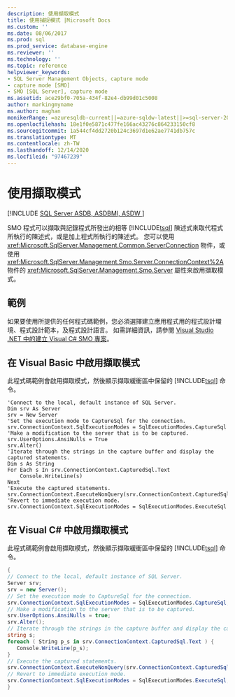 ```yaml
---
description: 使用擷取模式
title: 使用捕捉模式 |Microsoft Docs
ms.custom: ''
ms.date: 08/06/2017
ms.prod: sql
ms.prod_service: database-engine
ms.reviewer: ''
ms.technology: ''
ms.topic: reference
helpviewer_keywords:
- SQL Server Management Objects, capture mode
- capture mode [SMO]
- SMO [SQL Server], capture mode
ms.assetid: ace29bf0-705a-434f-82e4-db99d01c5008
author: markingmyname
ms.author: maghan
monikerRange: =azuresqldb-current||=azure-sqldw-latest||>=sql-server-2016||>=sql-server-linux-2017||=azuresqldb-mi-current
ms.openlocfilehash: 18e1f0e5871c477fe166ac43276c864233150cf8
ms.sourcegitcommit: 1a544cf4dd2720b124c3697d1e62ae7741db757c
ms.translationtype: MT
ms.contentlocale: zh-TW
ms.lasthandoff: 12/14/2020
ms.locfileid: "97467239"
---
```

# <a name="using-capture-mode"></a>使用擷取模式
[!INCLUDE [SQL Server ASDB, ASDBMI, ASDW ](../../../includes/applies-to-version/sql-asdb-asdbmi-asa.md)]

  SMO 程式可以擷取與記錄程式所發出的相等 [!INCLUDE[tsql](../../../includes/tsql-md.md)] 陳述式來取代程式所執行的陳述式，或是加上程式所執行的陳述式。 您可以使用 <xref:Microsoft.SqlServer.Management.Common.ServerConnection> 物件，或使用 <xref:Microsoft.SqlServer.Management.Smo.Server.ConnectionContext%2A> 物件的 <xref:Microsoft.SqlServer.Management.Smo.Server> 屬性來啟用擷取模式。  
  
## <a name="example"></a>範例  
如果要使用所提供的任何程式碼範例，您必須選擇建立應用程式用的程式設計環境、程式設計範本，及程式設計語言。 如需詳細資訊，請參閱 [Visual Studio .NET 中的建立 Visual C&#35; SMO 專案](../../../relational-databases/server-management-objects-smo/how-to-create-a-visual-csharp-smo-project-in-visual-studio-net.md)。  

  
## <a name="enabling-capture-mode-in-visual-basic"></a>在 Visual Basic 中啟用擷取模式  
 此程式碼範例會啟用擷取模式，然後顯示擷取緩衝區中保留的 [!INCLUDE[tsql](../../../includes/tsql-md.md)] 命令。  
  
```VBNET
'Connect to the local, default instance of SQL Server.
Dim srv As Server
srv = New Server
'Set the execution mode to CaptureSql for the connection.
srv.ConnectionContext.SqlExecutionModes = SqlExecutionModes.CaptureSql
'Make a modification to the server that is to be captured.
srv.UserOptions.AnsiNulls = True
srv.Alter()
'Iterate through the strings in the capture buffer and display the captured statements.
Dim s As String
For Each s In srv.ConnectionContext.CapturedSql.Text
    Console.WriteLine(s)
Next
'Execute the captured statements.
srv.ConnectionContext.ExecuteNonQuery(srv.ConnectionContext.CapturedSql.Text)
'Revert to immediate execution mode. 
srv.ConnectionContext.SqlExecutionModes = SqlExecutionModes.ExecuteSql
```
  
## <a name="enabling-capture-mode-in-visual-c"></a>在 Visual C# 中啟用擷取模式  
 此程式碼範例會啟用擷取模式，然後顯示擷取緩衝區中保留的 [!INCLUDE[tsql](../../../includes/tsql-md.md)] 命令。  
  
```csharp  
{   
// Connect to the local, default instance of SQL Server.   
Server srv;   
srv = new Server();   
// Set the execution mode to CaptureSql for the connection.   
srv.ConnectionContext.SqlExecutionModes = SqlExecutionModes.CaptureSql;   
// Make a modification to the server that is to be captured.   
srv.UserOptions.AnsiNulls = true;   
srv.Alter();   
// Iterate through the strings in the capture buffer and display the captured statements.   
string s;   
foreach ( String p_s in srv.ConnectionContext.CapturedSql.Text ) {   
   Console.WriteLine(p_s);   
}   
// Execute the captured statements.   
srv.ConnectionContext.ExecuteNonQuery(srv.ConnectionContext.CapturedSql.Text);   
// Revert to immediate execution mode.   
srv.ConnectionContext.SqlExecutionModes = SqlExecutionModes.ExecuteSql;   
}  
```  
  
  
